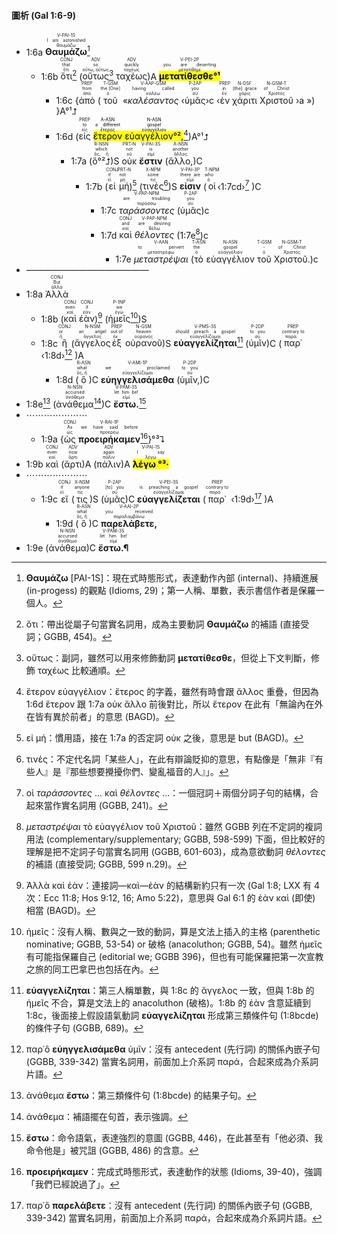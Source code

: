 #### 圖析 (Gal 1:6-9)


- <rt>1:6a</rt> <RUBY><ruby><ruby><strong>Θαυμάζω</strong><rt>θαυμάζω</rt></ruby><rt>I am astonished</rt></ruby><rt>V-PAI-1S</rt></RUBY>[^1] 
	- <rt>1:6b</rt> <RUBY><ruby><ruby>ὅτι<rt>ὅτι</rt></ruby><rt>that</rt></ruby><rt>CONJ</rt></RUBY>[^2] (<RUBY><ruby><ruby>οὕτως<rt>οὕτω, οὕτως</rt></ruby><rt>so</rt></ruby><rt>ADV</rt></RUBY>[^3] <RUBY><ruby><ruby>ταχέως<rt>ταχέως</rt></ruby><rt>quickly</rt></ruby><rt>ADV</rt></RUBY>)A <RUBY><ruby><ruby><mark><strong>μετατίθεσθε°¹</strong></mark><rt>μετατίθημι</rt></ruby><rt>you are deserting</rt></ruby><rt>V-PEI-2P</rt></RUBY> 
		- <rt>1:6c</rt> {<RUBY><ruby><ruby>ἀπὸ<rt>ἀπό</rt></ruby><rt>from</rt></ruby><rt>PREP</rt></RUBY> (<RUBY><ruby><ruby>τοῦ<rt>ὁ</rt></ruby><rt>the [One]</rt></ruby><rt>T-GSM</rt></RUBY> «<RUBY><ruby><ruby><em>καλέσαντος</em><rt>καλέω</rt></ruby><rt>having called</rt></ruby><rt>V-AAP-GSM</rt></RUBY> ‹<RUBY><ruby><ruby>ὑμᾶς<rt>σύ</rt></ruby><rt>you</rt></ruby><rt>P-2AP</rt></RUBY>›c ‹<RUBY><ruby><ruby>ἐν<rt>ἐν</rt></ruby><rt>in</rt></ruby><rt>PREP</rt></RUBY> <RUBY><ruby><ruby>χάριτι<rt>χάρις</rt></ruby><rt>[the] grace</rt></ruby><rt>N-DSF</rt></RUBY> <RUBY><ruby><ruby>Χριστοῦ<rt>Χριστός</rt></ruby><rt>of Christ</rt></ruby><rt>N-GSM-T</rt></RUBY> ›a ») }A°¹⮥
		- <rt>1:6d</rt> (<RUBY><ruby><ruby>εἰς<rt>εἰς</rt></ruby><rt>to</rt></ruby><rt>PREP</rt></RUBY> <mark><RUBY><ruby><ruby>ἕτερον<rt>ἕτερος</rt></ruby><rt>a different</rt></ruby><rt>A-ASN</rt></RUBY> <RUBY><ruby><ruby>εὐαγγέλιον°²,<rt>εὐαγγέλιον</rt></ruby><rt>gospel</rt></ruby><rt>N-ASN</rt></RUBY></mark>[^4])A°¹⮥
			- <rt>1:7a</rt> (<RUBY><ruby><ruby>ὃ°²⮥<rt>ὅς, ἥ</rt></ruby><rt>which</rt></ruby><rt>R-NSN</rt></RUBY>)S <RUBY><ruby><ruby>οὐκ<rt>οὐ</rt></ruby><rt>not</rt></ruby><rt>PRT-N</rt></RUBY> <RUBY><ruby><ruby><strong>ἔστιν</strong><rt>εἰμί</rt></ruby><rt>is</rt></ruby><rt>V-PAI-3S</rt></RUBY> (<RUBY><ruby><ruby>ἄλλο,<rt>ἄλλος</rt></ruby><rt>another</rt></ruby><rt>A-NSN</rt></RUBY>)C
				- <rt>1:7b</rt> (<RUBY><ruby><ruby>εἰ<rt>εἰ</rt></ruby><rt>if</rt></ruby><rt>CONJ</rt></RUBY> <RUBY><ruby><ruby>μή<rt>μή</rt></ruby><rt>not</rt></ruby><rt>PRT-N</rt></RUBY>)[^5] (<RUBY><ruby><ruby>τινές<rt>τις</rt></ruby><rt>some</rt></ruby><rt>X-NPM</rt></RUBY>[^6])S <RUBY><ruby><ruby><strong>εἰσιν</strong><rt>εἰμί</rt></ruby><rt>there are</rt></ruby><rt>V-PAI-3P</rt></RUBY> (<RUBY><ruby><ruby>οἱ<rt>ὁ</rt></ruby><rt>who</rt></ruby><rt>T-NPM</rt></RUBY>‹<rt>1:7cd</rt>›[^7]  )C
					- <rt>1:7c</rt> <RUBY><ruby><ruby><em>ταράσσοντες</em><rt>ταράσσω</rt></ruby><rt>are troubling</rt></ruby><rt>V-PAP-NPM</rt></RUBY> (<RUBY><ruby><ruby>ὑμᾶς<rt>σύ</rt></ruby><rt>you</rt></ruby><rt>P-2AP</rt></RUBY>)c 
					- <rt>1:7d</rt> <RUBY><ruby><ruby>καὶ<rt>καί</rt></ruby><rt>and</rt></ruby><rt>CONJ</rt></RUBY> <RUBY><ruby><ruby><em>θέλοντες</em><rt>θέλω</rt></ruby><rt>are desiring</rt></ruby><rt>V-PAP-NPM</rt></RUBY> (<rt>1:7e</rt>[^8])c 
						- <rt>1:7e</rt> <RUBY><ruby><ruby><em>μεταστρέψαι</em><rt>μεταστρέφω</rt></ruby><rt>to pervert</rt></ruby><rt>V-AAN</rt></RUBY> (<RUBY><ruby><ruby>τὸ<rt>ὁ</rt></ruby><rt>the</rt></ruby><rt>T-ASN</rt></RUBY> <RUBY><ruby><ruby>εὐαγγέλιον<rt>εὐαγγέλιον</rt></ruby><rt>gospel</rt></ruby><rt>N-ASN</rt></RUBY> <RUBY><ruby><ruby>τοῦ<rt>ὁ</rt></ruby><rt>-</rt></ruby><rt>T-GSM</rt></RUBY> <RUBY><ruby><ruby>Χριστοῦ.<rt>Χριστός</rt></ruby><rt>of Christ</rt></ruby><rt>N-GSM-T</rt></RUBY>)c
- —————————————— 
- <rt>1:8a</rt> <RUBY><ruby><ruby>Ἀλλὰ<rt>ἀλλά</rt></ruby><rt>But</rt></ruby><rt>CONJ</rt></RUBY> 
	- <rt>1:8b</rt> (<RUBY><ruby><ruby>καὶ<rt>καί</rt></ruby><rt>even</rt></ruby><rt>CONJ</rt></RUBY> <RUBY><ruby><ruby>ἐὰν<rt>ἐάν</rt></ruby><rt>if</rt></ruby><rt>CONJ</rt></RUBY>)[^9] (<RUBY><ruby><ruby>ἡμεῖς<rt>ἐγώ</rt></ruby><rt>we</rt></ruby><rt>P-1NP</rt></RUBY>[^10])S 
	- <rt>1:8c</rt> <RUBY><ruby><ruby>ἢ<rt>ἤ</rt></ruby><rt>or</rt></ruby><rt>CONJ</rt></RUBY> (<RUBY><ruby><ruby>ἄγγελος<rt>ἄγγελος</rt></ruby><rt>an angel</rt></ruby><rt>N-NSM</rt></RUBY><RUBY><ruby><ruby>ἐξ<rt>ἐκ</rt></ruby><rt>out of</rt></ruby><rt>PREP</rt></RUBY> <RUBY><ruby><ruby>οὐρανοῦ<rt>οὐρανός</rt></ruby><rt>heaven</rt></ruby><rt>N-GSM</rt></RUBY>)S <RUBY><ruby><ruby><strong>εὐαγγελίζηται</strong><rt>εὐαγγελίζομαι</rt></ruby><rt>should preach a gospel</rt></ruby><rt>V-PMS-3S</rt></RUBY>[^11] (<RUBY><ruby><ruby>ὑμῖν<rt>σύ</rt></ruby><rt>to you</rt></ruby><rt>P-2DP</rt></RUBY>)C (<RUBY><ruby><ruby>παρ᾽<rt>παρά</rt></ruby><rt>contrary to</rt></ruby><rt>PREP</rt></RUBY> ‹<rt>1:8d</rt>›[^12] )A
		- <rt>1:8d</rt> (<RUBY><ruby><ruby>ὃ<rt>ὅς, ἥ</rt></ruby><rt>what</rt></ruby><rt>R-ASN</rt></RUBY>)C <RUBY><ruby><ruby><strong>εὐηγγελισάμεθα</strong><rt>εὐαγγελίζομαι</rt></ruby><rt>we proclaimed</rt></ruby><rt>V-AMI-1P</rt></RUBY> (<RUBY><ruby><ruby>ὑμῖν,<rt>σύ</rt></ruby><rt>to you</rt></ruby><rt>P-2DP</rt></RUBY>)C
- <rt>1:8e</rt>[^13] (<RUBY><ruby><ruby>ἀνάθεμα<rt>ἀνάθεμα</rt></ruby><rt>accursed</rt></ruby><rt>N-NSN</rt></RUBY>[^14])C <RUBY><ruby><ruby><strong>ἔστω.</strong><rt>εἰμί</rt></ruby><rt>let him be!</rt></ruby><rt>V-PAM-3S</rt></RUBY>[^15]
- ⋯⋯⋯⋯⋯⋯⋯
	- <rt>1:9a</rt> {<RUBY><ruby><ruby>ὡς<rt>ὡς</rt></ruby><rt>As</rt></ruby><rt>CONJ</rt></RUBY> <RUBY><ruby><ruby><strong>προειρήκαμεν</strong><rt>προερέω</rt></ruby><rt>we have said before</rt></ruby><rt>V-RAI-1P</rt></RUBY>[^16]}°³⮧
- <rt>1:9b</rt> <RUBY><ruby><ruby>καὶ<rt>καί</rt></ruby><rt>even</rt></ruby><rt>CONJ</rt></RUBY> (<RUBY><ruby><ruby>ἄρτι<rt>ἄρτι</rt></ruby><rt>now</rt></ruby><rt>ADV</rt></RUBY>)A (<RUBY><ruby><ruby>πάλιν<rt>πάλιν</rt></ruby><rt>again</rt></ruby><rt>ADV</rt></RUBY>)A <RUBY><ruby><ruby><mark><strong>λέγω °³·</strong></mark><rt>λέγω</rt></ruby><rt>I say</rt></ruby><rt>V-PAI-1S</rt></RUBY> 
- ⋯⋯⋯⋯⋯⋯⋯
	- <rt>1:9c</rt> <RUBY><ruby><ruby>εἴ<rt>εἰ</rt></ruby><rt>if</rt></ruby><rt>CONJ</rt></RUBY> (<RUBY><ruby><ruby>τις<rt>τις</rt></ruby><rt>anyone</rt></ruby><rt>X-NSM</rt></RUBY>)S (<RUBY><ruby><ruby>ὑμᾶς<rt>σύ</rt></ruby><rt>[to] you</rt></ruby><rt>P-2AP</rt></RUBY>)C <RUBY><ruby><ruby><strong>εὐαγγελίζεται</strong><rt>εὐαγγελίζομαι</rt></ruby><rt>is preaching a gospel</rt></ruby><rt>V-PEI-3S</rt></RUBY> (<RUBY><ruby><ruby>παρ᾽<rt>παρά</rt></ruby><rt>contrary to</rt></ruby><rt>PREP</rt></RUBY> ‹<rt>1:9d</rt>›[^17] )A
		- <rt>1:9d</rt> (<RUBY><ruby><ruby>ὃ<rt>ὅς, ἥ</rt></ruby><rt>what</rt></ruby><rt>R-ASN</rt></RUBY>)C <RUBY><ruby><ruby><strong>παρελάβετε,</strong><rt>παραλαμβάνω</rt></ruby><rt>you received</rt></ruby><rt>V-AAI-2P</rt></RUBY> 
- <rt>1:9e</rt> (<RUBY><ruby><ruby>ἀνάθεμα<rt>ἀνάθεμα</rt></ruby><rt>accursed</rt></ruby><rt>N-NSN</rt></RUBY>)C <RUBY><ruby><ruby><strong>ἔστω.¶</strong><rt>εἰμί</rt></ruby><rt>let him be!</rt></ruby><rt>V-PAM-3S</rt></RUBY>




[^1]: **Θαυμάζω** [PAI-1S]：現在式時態形式，表達動作內部 (internal)、持續進展 (in-progess) 的觀點 (Idioms, 29)；第一人稱、單數，表示書信作者是保羅一個人。
[^2]: ὅτι：帶出從屬子句當實名詞用，成為主要動詞  **Θαυμάζω** 的補語 (直接受詞；GGBB, 454)。
[^3]: οὕτως：副詞，雖然可以用來修飾動詞 **μετατίθεσθε**，但從上下文判斷，修飾 ταχέως 比較通順。
[^4]:  ἕτερον εὐαγγέλιον：ἕτερος 的字義，雖然有時會跟 ἄλλος 重疊，但因為 1:6d ἕτερον 跟 1:7a οὐκ ἄλλο 前後對比，所以 ἕτερον 在此有「無論內在外在皆有異於前者」的意思 (BAGD)。
[^5]: εἰ μή：慣用語，接在 1:7a 的否定詞 οὐκ 之後，意思是 but (BAGD)。
[^6]: τινές：不定代名詞「某些人」，在此有辯論貶抑的意思，有點像是「無非『有些人』是『那些想要攪擾你們、變亂福音的人』」。
[^7]: οἱ _ταράσσοντες_ ... καὶ _θέλοντες_ ...：一個冠詞＋兩個分詞子句的結構，合起來當作實名詞用 (GGBB, 241)。
[^8]: _μεταστρέψαι_ τὸ εὐαγγέλιον τοῦ Χριστοῦ：雖然 GGBB 列在不定詞的複詞用法 (complementary/supplementary; GGBB, 598-599) 下面，但比較好的理解是把不定詞子句當實名詞用 (GGBB, 601-603)，成為意欲動詞 _θέλοντες_ 的補語 (直接受詞; GGBB, 599 n.29)。
[^9]: Ἀλλὰ καὶ ἐὰν：連接詞—καὶ—ἐὰν 的結構新約只有一次 (Gal 1:8; LXX 有 4 次：Ecc 11:8; Hos 9:12, 16; Amo 5:22)，意思與 Gal 6:1 的 ἐὰν καὶ (即使) 相當 (BAGD)。
[^10]: ἡμεῖς：沒有人稱、數與之一致的動詞，算是文法上插入的主格 (parenthetic nominative; GGBB, 53-54) or 破格 (anacoluthon; GGBB, 54)。雖然 ἡμεῖς 有可能指保羅自己 (editorial we; GGBB 396)，但也有可能保羅把第一次宣教之旅的同工巴拿巴也包括在內。
[^11]: **εὐαγγελίζηται**：第三人稱單數，與 1:8c 的 ἄγγελος 一致，但與 1:8b 的 ἡμεῖς 不合，算是文法上的 anacoluthon (破格)。1:8b 的 ἐὰν 含意延續到 1:8c，後面接上假設語氣動詞 **εὐαγγελίζηται** 形成第三類條件句 (1:8bcde) 的條件子句 (GGBB, 689)。
[^12]: παρ᾽ὃ **εὐηγγελισάμεθα** ὑμῖν：沒有 antecedent (先行詞) 的關係內嵌子句 (GGBB, 339-342) 當實名詞用，前面加上介系詞 παρά，合起來成為介系詞片語。
[^13]: ἀνάθεμα **ἔστω**：第三類條件句 (1:8bcde) 的結果子句。
[^14]: ἀνάθεμα：補語擺在句首，表示強調。
[^15]: **ἔστω**：命令語氣，表達強烈的意圖 (GGBB, 446)，在此甚至有「他必須、我命令他是」被咒詛 (GGBB, 486) 的含意。
[^16]: **προειρήκαμεν**：完成式時態形式，表達動作的狀態 (Idioms, 39-40)，強調「我們已經說過了」。
[^17]: παρ᾽ὃ **παρελάβετε**：沒有 antecedent (先行詞) 的關係內嵌子句 (GGBB, 339-342) 當實名詞用，前面加上介系詞 παρά，合起來成為介系詞片語。
